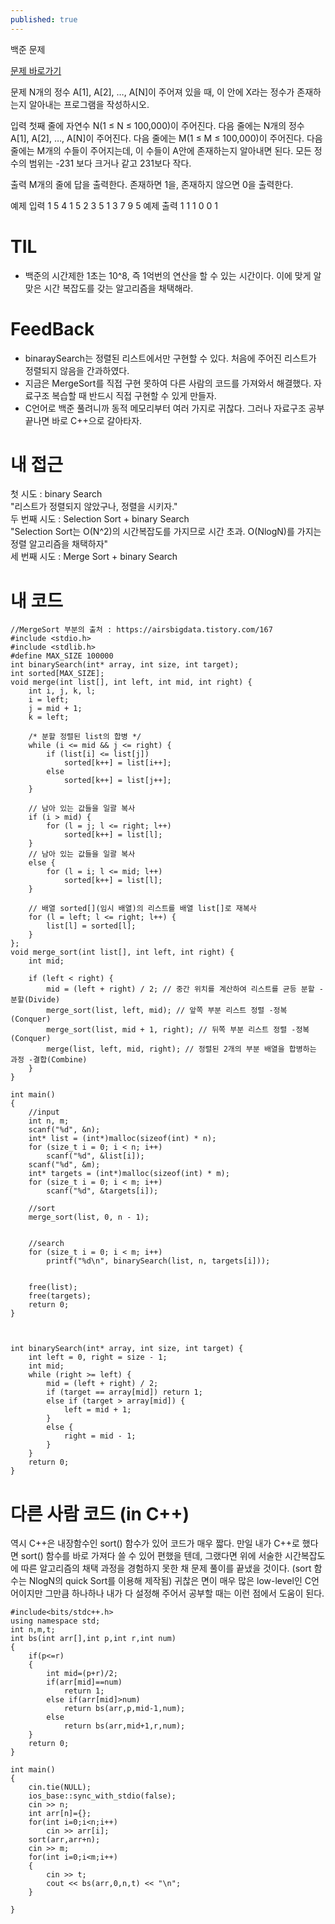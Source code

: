 ```yaml
---
published: true
---
```

백준 문제


[문제 바로가기](https://www.acmicpc.net/problem/1920)

문제
N개의 정수 A[1], A[2], …, A[N]이 주어져 있을 때, 이 안에 X라는 정수가 존재하는지 알아내는 프로그램을 작성하시오.

입력
첫째 줄에 자연수 N(1 ≤ N ≤ 100,000)이 주어진다. 다음 줄에는 N개의 정수 A[1], A[2], …, A[N]이 주어진다. 다음 줄에는 M(1 ≤ M ≤ 100,000)이 주어진다. 다음 줄에는 M개의 수들이 주어지는데, 이 수들이 A안에 존재하는지 알아내면 된다. 모든 정수의 범위는 -231 보다 크거나 같고 231보다 작다.

출력
M개의 줄에 답을 출력한다. 존재하면 1을, 존재하지 않으면 0을 출력한다.

예제 입력 1 
5
4 1 5 2 3
5
1 3 7 9 5
예제 출력 1 
1
1
0
0
1





# TIL

* 백준의 시간제한 1초는 10^8, 즉 1억번의 연산을 할 수 있는 시간이다. 
이에 맞게 알맞은 시간 복잡도를 갖는 알고리즘을 채택해라.



# FeedBack

* binaraySearch는 정렬된 리스트에서만 구현할 수 있다.
처음에 주어진 리스트가 정렬되지 않음을 간과하였다.
* 지금은 MergeSort를 직접 구현 못하여 다른 사람의 코드를 가져와서 해결했다.
자료구조 복습할 때 반드시 직접 구현할 수 있게 만들자.
* C언어로 백준 풀려니까 동적 메모리부터 여러 가지로 귀찮다.
그러나 자료구조 공부 끝나면 바로 C++으로 갈아타자.

# 내 접근

첫 시도 : binary Search  
"리스트가 정렬되지 않았구나, 정렬을 시키자."  
두 번째 시도 : Selection Sort + binary Search  
"Selection Sort는 O(N^2)의 시간복잡도를 가지므로 시간 초과. O(NlogN)를 가지는 정렬 알고리즘을 채택하자"  
세 번째 시도 : Merge Sort + binary Search


# 내 코드
```
//MergeSort 부분의 출처 : https://airsbigdata.tistory.com/167
#include <stdio.h>
#include <stdlib.h>
#define MAX_SIZE 100000
int binarySearch(int* array, int size, int target);
int sorted[MAX_SIZE];
void merge(int list[], int left, int mid, int right) {
	int i, j, k, l;
	i = left;
	j = mid + 1;
	k = left;

	/* 분할 정렬된 list의 합병 */
	while (i <= mid && j <= right) {
		if (list[i] <= list[j])
			sorted[k++] = list[i++];
		else
			sorted[k++] = list[j++];
	}

	// 남아 있는 값들을 일괄 복사
	if (i > mid) {
		for (l = j; l <= right; l++)
			sorted[k++] = list[l];
	}
	// 남아 있는 값들을 일괄 복사
	else {
		for (l = i; l <= mid; l++)
			sorted[k++] = list[l];
	}

	// 배열 sorted[](임시 배열)의 리스트를 배열 list[]로 재복사
	for (l = left; l <= right; l++) {
		list[l] = sorted[l];
	}
};
void merge_sort(int list[], int left, int right) {
	int mid;

	if (left < right) {
		mid = (left + right) / 2; // 중간 위치를 계산하여 리스트를 균등 분할 -분할(Divide)
		merge_sort(list, left, mid); // 앞쪽 부분 리스트 정렬 -정복(Conquer)
		merge_sort(list, mid + 1, right); // 뒤쪽 부분 리스트 정렬 -정복(Conquer)
		merge(list, left, mid, right); // 정렬된 2개의 부분 배열을 합병하는 과정 -결합(Combine)
	}
}

int main()
{
	//input
	int n, m;
	scanf("%d", &n);
	int* list = (int*)malloc(sizeof(int) * n);
	for (size_t i = 0; i < n; i++)
		scanf("%d", &list[i]);
	scanf("%d", &m);
	int* targets = (int*)malloc(sizeof(int) * m);
	for (size_t i = 0; i < m; i++)
		scanf("%d", &targets[i]);

	//sort
	merge_sort(list, 0, n - 1);


	//search
	for (size_t i = 0; i < m; i++)
		printf("%d\n", binarySearch(list, n, targets[i]));


	free(list);
	free(targets);
	return 0;
}



int binarySearch(int* array, int size, int target) {
	int left = 0, right = size - 1;
	int mid;
	while (right >= left) {
		mid = (left + right) / 2;
		if (target == array[mid]) return 1;
		else if (target > array[mid]) {
			left = mid + 1;
		}
		else {
			right = mid - 1;
		}
	}
	return 0;
}
```



# 다른 사람 코드 (in C++)

역시 C++은 내장함수인 sort() 함수가 있어 코드가 매우 짧다.
만일 내가 C++로 했다면 sort() 함수를 바로 가져다 쓸 수 있어 편했을 텐데, 그랬다면 위에 서술한 시간복잡도에 따른 알고리즘의 채택 과정을 경험하지 못한 채 문제 풀이를 끝냈을 것이다. (sort 함수는 NlogN의 quick Sort를 이용해 제작됨)
귀찮은 면이 매우 많은 low-level인 C언어이지만 그만큼 하나하나 내가 다 설정해 주어서 공부할 때는 이런 점에서 도움이 된다.

```
#include<bits/stdc++.h>
using namespace std;
int n,m,t;
int bs(int arr[],int p,int r,int num)
{
    if(p<=r)
    {
        int mid=(p+r)/2;
        if(arr[mid]==num)
            return 1;
        else if(arr[mid]>num)
            return bs(arr,p,mid-1,num);
        else
            return bs(arr,mid+1,r,num);
    }
    return 0;
}

int main()
{
    cin.tie(NULL);
    ios_base::sync_with_stdio(false);
    cin >> n;
    int arr[n]={};
    for(int i=0;i<n;i++)
        cin >> arr[i];
    sort(arr,arr+n);
    cin >> m;
    for(int i=0;i<m;i++)
    {
        cin >> t;
        cout << bs(arr,0,n,t) << "\n";
    }

}

```
